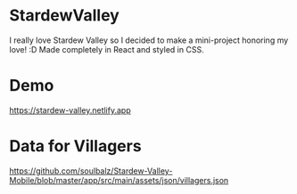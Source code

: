 # StardewValley
I really love Stardew Valley so I decided to make a mini-project honoring my love! :D
Made completely in React and styled in CSS. 

# Demo
https://stardew-valley.netlify.app

# Data for Villagers
https://github.com/soulbalz/Stardew-Valley-Mobile/blob/master/app/src/main/assets/json/villagers.json
